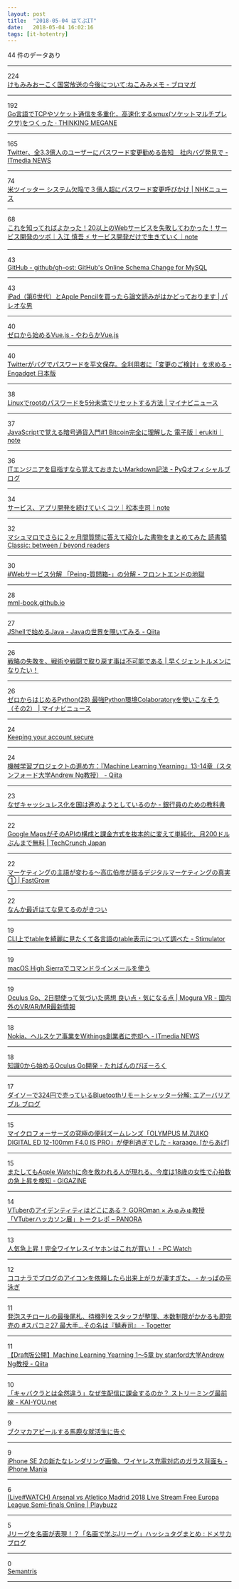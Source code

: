 ```yaml
---
layout: post
title:  "2018-05-04 はてぶIT"
date:   2018-05-04 16:02:16
tags: [it-hotentry]
---
```

44 件のデータあり

<hr><div class="row">
<div class="col-1"><span class="badge badge-pill badge-success h2">224</span></div>
<div class="col-11"><a href='http://ch.nicovideo.jp/nekomimi/blomaga/ar1514125' target='_blank'>けもみみおーこく国営放送の今後について:ねこみみメモ - ブロマガ</a></div>
</div>
<hr>
<div class="row">
<div class="col-1"><span class="badge badge-pill badge-success h2">192</span></div>
<div class="col-11"><a href='http://blog.monochromegane.com/blog/2018/05/03/smux/' target='_blank'>Go言語でTCPやソケット通信を多重化，高速化するsmux(ソケットマルチプレクサ)をつくった · THINKING MEGANE</a></div>
</div>
<hr>
<div class="row">
<div class="col-1"><span class="badge badge-pill badge-success h2">165</span></div>
<div class="col-11"><a href='http://www.itmedia.co.jp/news/articles/1805/04/news015.html' target='_blank'>Twitter、全3.3億人のユーザーにパスワード変更勧める告知　社内バグ発見で - ITmedia NEWS</a></div>
</div>
<hr>
<div class="row">
<div class="col-1"><span class="badge badge-pill badge-success h2">74</span></div>
<div class="col-11"><a href='https://www3.nhk.or.jp/news/html/20180504/k10011426981000.html' target='_blank'>米ツイッター システム欠陥で３億人超にパスワード変更呼びかけ | NHKニュース</a></div>
</div>
<hr>
<div class="row">
<div class="col-1"><span class="badge badge-pill badge-success h2">68</span></div>
<div class="col-11"><a href='https://note.mu/iritec/n/nf920dbe0f430' target='_blank'>これを知ってればよかった！20以上のWebサービスを失敗してわかった！サービス開発のツボ｜入江 慎吾 ⚡ サービス開発だけで生きていく｜note</a></div>
</div>
<hr>
<div class="row">
<div class="col-1"><span class="badge badge-pill badge-success h2">43</span></div>
<div class="col-11"><a href='https://github.com/github/gh-ost' target='_blank'>GitHub - github/gh-ost: GitHub's Online Schema Change for MySQL</a></div>
</div>
<hr>
<div class="row">
<div class="col-1"><span class="badge badge-pill badge-success h2">43</span></div>
<div class="col-11"><a href='https://yuchrszk.blogspot.com/2018/05/ipad6apple-pencil.html' target='_blank'>iPad（第6世代）とApple Pencilを買ったら論文読みがはかどっております | パレオな男</a></div>
</div>
<hr>
<div class="row">
<div class="col-1"><span class="badge badge-pill badge-success h2">40</span></div>
<div class="col-11"><a href='https://scrapbox.io/vue-yawaraka/%E3%82%BC%E3%83%AD%E3%81%8B%E3%82%89%E5%A7%8B%E3%82%81%E3%82%8BVue.js' target='_blank'>ゼロから始めるVue.js - やわらかVue.js</a></div>
</div>
<hr>
<div class="row">
<div class="col-1"><span class="badge badge-pill badge-success h2">40</span></div>
<div class="col-11"><a href='https://japanese.engadget.com/2018/05/03/twitter/' target='_blank'>Twitterがバグでパスワードを平文保存。全利用者に「変更のご検討」を求める - Engadget 日本版</a></div>
</div>
<hr>
<div class="row">
<div class="col-1"><span class="badge badge-pill badge-success h2">38</span></div>
<div class="col-11"><a href='https://news.mynavi.jp/article/20180503-root_pwchange/' target='_blank'>Linuxでrootのパスワードを5分未満でリセットする方法 | マイナビニュース</a></div>
</div>
<hr>
<div class="row">
<div class="col-1"><span class="badge badge-pill badge-success h2">37</span></div>
<div class="col-11"><a href='https://note.mu/erukiti/n/n1177b759eb4c' target='_blank'>JavaScriptで覚える暗号通貨入門#1 Bitcoin完全に理解した 電子版｜erukiti｜note</a></div>
</div>
<hr>
<div class="row">
<div class="col-1"><span class="badge badge-pill badge-success h2">36</span></div>
<div class="col-11"><a href='http://blog.pyq.jp/entry/IT_tips_180502' target='_blank'>ITエンジニアを目指すなら覚えておきたいMarkdown記法 - PyQオフィシャルブログ</a></div>
</div>
<hr>
<div class="row">
<div class="col-1"><span class="badge badge-pill badge-success h2">34</span></div>
<div class="col-11"><a href='https://note.mu/keizi666/n/nd7cc9552a4c3' target='_blank'>サービス、アプリ開発を続けていくコツ｜松本圭司｜note</a></div>
</div>
<hr>
<div class="row">
<div class="col-1"><span class="badge badge-pill badge-success h2">32</span></div>
<div class="col-11"><a href='https://readingmonkey.blog.fc2.com/blog-entry-788.html' target='_blank'>マシュマロでさらに２ヶ月間質問に答えて紹介した書物をまとめてみた 読書猿Classic: between / beyond readers</a></div>
</div>
<hr>
<div class="row">
<div class="col-1"><span class="badge badge-pill badge-success h2">30</span></div>
<div class="col-11"><a href='https://nabettu.hatenablog.com/entry/disassembly-peing' target='_blank'>#Webサービス分解 「Peing-質問箱-」の分解 - フロントエンドの地獄</a></div>
</div>
<hr>
<div class="row">
<div class="col-1"><span class="badge badge-pill badge-success h2">28</span></div>
<div class="col-11"><a href='https://mml-book.github.io/' target='_blank'>mml-book.github.io</a></div>
</div>
<hr>
<div class="row">
<div class="col-1"><span class="badge badge-pill badge-success h2">27</span></div>
<div class="col-11"><a href='https://qiita.com/nowokay/items/e0b9c676567134e4a622' target='_blank'>JShellで始めるJava - Javaの世界を覗いてみる - Qiita</a></div>
</div>
<hr>
<div class="row">
<div class="col-1"><span class="badge badge-pill badge-success h2">26</span></div>
<div class="col-11"><a href='https://non-gentlemen.com/strategy/' target='_blank'>戦略の失敗を、戦術や戦闘で取り戻す事は不可能である | 早くジェントルメンになりたい！</a></div>
</div>
<hr>
<div class="row">
<div class="col-1"><span class="badge badge-pill badge-success h2">26</span></div>
<div class="col-11"><a href='https://news.mynavi.jp/article/zeropython-28/' target='_blank'>ゼロからはじめるPython(28) 最強Python環境Colaboratoryを使いこなそう（その2） | マイナビニュース</a></div>
</div>
<hr>
<div class="row">
<div class="col-1"><span class="badge badge-pill badge-success h2">24</span></div>
<div class="col-11"><a href='https://blog.twitter.com/official/en_us/topics/company/2018/keeping-your-account-secure.html' target='_blank'>Keeping your account secure</a></div>
</div>
<hr>
<div class="row">
<div class="col-1"><span class="badge badge-pill badge-success h2">24</span></div>
<div class="col-11"><a href='https://qiita.com/Ishio/items/fae27dfe943195836932' target='_blank'>機械学習プロジェクトの進め方：『Machine Learning Yearning』13-14章（スタンフォード大学Andrew Ng教授） - Qiita</a></div>
</div>
<hr>
<div class="row">
<div class="col-1"><span class="badge badge-pill badge-success h2">23</span></div>
<div class="col-11"><a href='http://www.financepensionrealestate.work/entry/2018/05/04/090902' target='_blank'>なぜキャッシュレス化を国は進めようとしているのか - 銀行員のための教科書</a></div>
</div>
<hr>
<div class="row">
<div class="col-1"><span class="badge badge-pill badge-success h2">22</span></div>
<div class="col-11"><a href='http://jp.techcrunch.com/2018/05/03/2018-05-02-google-revamps-its-google-maps-developer-platform/' target='_blank'>Google MapsがそのAPIの構成と課金方式を抜本的に変えて単純化、月200ドルぶんまで無料 | TechCrunch Japan</a></div>
</div>
<hr>
<div class="row">
<div class="col-1"><span class="badge badge-pill badge-success h2">22</span></div>
<div class="col-11"><a href='https://www.fastgrow.jp/articles/democratization-of-marketing-01' target='_blank'>マーケティングの主語が変わる～高広伯彦が語るデジタルマーケティングの真実① | FastGrow</a></div>
</div>
<hr>
<div class="row">
<div class="col-1"><span class="badge badge-pill badge-success h2">22</span></div>
<div class="col-11"><a href='https://anond.hatelabo.jp/20180503233322' target='_blank'>なんか最近はてな見てるのがきつい</a></div>
</div>
<hr>
<div class="row">
<div class="col-1"><span class="badge badge-pill badge-success h2">19</span></div>
<div class="col-11"><a href='http://vaaaaaanquish.hatenablog.com/entry/2018/05/03/231201' target='_blank'>CLI上でtableを綺麗に見たくて各言語のtable表示について調べた - Stimulator</a></div>
</div>
<hr>
<div class="row">
<div class="col-1"><span class="badge badge-pill badge-success h2">19</span></div>
<div class="col-11"><a href='https://rcmdnk.com/blog/2018/05/03/computer-mac/' target='_blank'>macOS High Sierraでコマンドラインメールを使う</a></div>
</div>
<hr>
<div class="row">
<div class="col-1"><span class="badge badge-pill badge-success h2">19</span></div>
<div class="col-11"><a href='https://www.moguravr.com/oculus-go-review/' target='_blank'>Oculus Go、2日間使って気づいた感想 良い点・気になる点 | Mogura VR - 国内外のVR/AR/MR最新情報</a></div>
</div>
<hr>
<div class="row">
<div class="col-1"><span class="badge badge-pill badge-success h2">18</span></div>
<div class="col-11"><a href='http://www.itmedia.co.jp/news/articles/1805/03/news013.html' target='_blank'>Nokia、ヘルスケア事業をWithings創業者に売却へ - ITmedia NEWS</a></div>
</div>
<hr>
<div class="row">
<div class="col-1"><span class="badge badge-pill badge-success h2">18</span></div>
<div class="col-11"><a href='https://tarepan.hatenablog.com/entry/2018/05/02/061424' target='_blank'>知識0から始めるOculus Go開発 - たれぱんのびぼーろく</a></div>
</div>
<hr>
<div class="row">
<div class="col-1"><span class="badge badge-pill badge-success h2">17</span></div>
<div class="col-11"><a href='http://airvariable.asablo.jp/blog/2018/05/02/8842544' target='_blank'>ダイソーで324円で売っているBluetoothリモートシャッター分解: エアーバリアブル ブログ</a></div>
</div>
<hr>
<div class="row">
<div class="col-1"><span class="badge badge-pill badge-success h2">15</span></div>
<div class="col-11"><a href='http://karaage.hatenadiary.jp/entry/2018/05/04/073000' target='_blank'>マイクロフォーサーズの究極の便利ズームレンズ「OLYMPUS M.ZUIKO DIGITAL ED 12-100mm F4.0 IS PRO」が便利過ぎでした - karaage. [からあげ]</a></div>
</div>
<hr>
<div class="row">
<div class="col-1"><span class="badge badge-pill badge-success h2">15</span></div>
<div class="col-11"><a href='https://gigazine.net/news/20180503-apple-watch-save-teen-life/' target='_blank'>またしてもApple Watchに命を救われる人が現れる、今度は18歳の女性で心拍数の急上昇を検知 - GIGAZINE</a></div>
</div>
<hr>
<div class="row">
<div class="col-1"><span class="badge badge-pill badge-success h2">14</span></div>
<div class="col-11"><a href='http://panora.tokyo/60142/' target='_blank'>VTuberのアイデンティティはどこにある？ GOROman × みゅみゅ教授「VTuberハッカソン展」トークレポ – PANORA</a></div>
</div>
<hr>
<div class="row">
<div class="col-1"><span class="badge badge-pill badge-success h2">13</span></div>
<div class="col-11"><a href='https://pc.watch.impress.co.jp/docs/news/1120119.html' target='_blank'>人気急上昇！完全ワイヤレスイヤホンはこれが買い！ - PC Watch</a></div>
</div>
<hr>
<div class="row">
<div class="col-1"><span class="badge badge-pill badge-success h2">12</span></div>
<div class="col-11"><a href='http://www.everythingmatome.com/entry/coconala-blog-icon' target='_blank'>ココナラでブログのアイコンを依頼したら出来上がりが凄すぎた。 - かっぱの平泳ぎ</a></div>
</div>
<hr>
<div class="row">
<div class="col-1"><span class="badge badge-pill badge-success h2">11</span></div>
<div class="col-11"><a href='https://togetter.com/li/1224114' target='_blank'>発泡スチロールの最後尾札、待機列をスタッフが整理、本数制限がかかるも即完売の #スパコミ27 最大手…その名は『鯖寿司』 - Togetter</a></div>
</div>
<hr>
<div class="row">
<div class="col-1"><span class="badge badge-pill badge-success h2">11</span></div>
<div class="col-11"><a href='https://qiita.com/Ishio/items/2096b8806a20c8ca52be' target='_blank'>【Draft版公開】Machine Learning Yearning 1～5章 by stanford大学Andrew Ng教授 - Qiita</a></div>
</div>
<hr>
<div class="row">
<div class="col-1"><span class="badge badge-pill badge-success h2">10</span></div>
<div class="col-11"><a href='http://kai-you.net/article/52915' target='_blank'>「キャバクラとは全然違う」なぜ生配信に課金するのか？ ストリーミング最前線 - KAI-YOU.net</a></div>
</div>
<hr>
<div class="row">
<div class="col-1"><span class="badge badge-pill badge-success h2">9</span></div>
<div class="col-11"><a href='https://anond.hatelabo.jp/20180504033206' target='_blank'>ブクマカアピールする馬鹿な就活生に告ぐ</a></div>
</div>
<hr>
<div class="row">
<div class="col-1"><span class="badge badge-pill badge-success h2">9</span></div>
<div class="col-11"><a href='https://iphone-mania.jp/news-211042/' target='_blank'>iPhone SE 2の新たなレンダリング画像、ワイヤレス充電対応のガラス背面も - iPhone Mania</a></div>
</div>
<hr>
<div class="row">
<div class="col-1"><span class="badge badge-pill badge-success h2">6</span></div>
<div class="col-11"><a href='https://www.playbuzz.com/manjurh10/257f2024-live-watch-arsenal-vs-atletico-madrid-2018-live-stream-free-europa-league-semi-finals-online' target='_blank'>(Live#WATCH) Arsenal vs Atletico Madrid 2018 Live Stream Free Europa League Semi-finals Online | Playbuzz</a></div>
</div>
<hr>
<div class="row">
<div class="col-1"><span class="badge badge-pill badge-success h2">5</span></div>
<div class="col-11"><a href='http://blog.domesoccer.jp/archives/60102629.html' target='_blank'>Jリーグを名画が表現！？「名画で学ぶJリーグ」ハッシュタグまとめ : ドメサカブログ</a></div>
</div>
<hr>
<div class="row">
<div class="col-1"><span class="badge badge-pill badge-success h2">0</span></div>
<div class="col-11"><a href='https://research.google.com/semantris/?m=a&lt=thXkGmfLIy_uXt5' target='_blank'>Semantris</a></div>
</div>
<hr>
